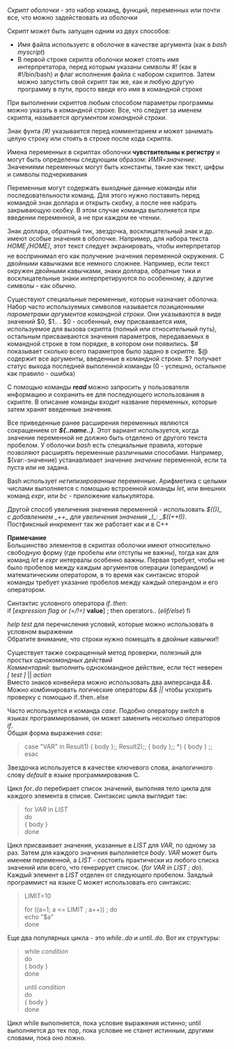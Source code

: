 _Скрипт оболочки_ - это набор команд, функций, переменных или почти все, что можно задействовать из оболочки  
  
Скрипт может быть запущен одним из двух способов:  
* Имя файла используетс в оболочке в качестве аргумента (как в _bash myscript_)  
* В первой строке скрипта оболочки может стоять имя интерпретатора, перед которым указаны символы _#!_ (как в #!/bin/bash) и флаг исполнения файла с набором скриптов. Затем можно запустить свой скрипт так же, как и любую другую программу в пути, просто введя его имя в командной строке  
  
При выполнении скриптов любым способом параметры программы можно указать в командной строке. Все, что следует за именем скрипта, называется _аргументом командной строки_.  
  
Знак фунта _(#)_ указывается перед комментарием и может занимать целую строку или стоять в строке после кода скрипта.  
  
Имена переменных в скриптах оболочки **чувствительны к регистру** и могут быть определены следующим образом: _ИМЯ=значение_. Значениями переменных могут быть константы, такие как текст, цифры и символы подчеркивания  
  
Переменные могут содержать выходные данные команды или последовательности команд. Для этого нужно поставить перед командой знак доллара и открыть скобку, а после нее набрать закрывающую скобку. В этом случае команда выполняется при введении переменной, а не при каждом ее чтении.  
  
Знак доллара, обратный тик, звездочка, восклицательный знак и др. имеют особые значения в оболочке. Например, для набора текста _$HOME_ _(/$HOME\)_, этот текст следует экранировать, чтобы интерпретатор не воспринимал его как получение значения переменной окружения. С двойными кавычками все немного сложнее. Например, если текст окружен двойными кавычками, знаки доллара, обратные тики и восклицательные знаки интерпретируются по особенному, а другие символы - как обычно.  
  
Существуют специальные переменные, которые назначает оболочка. Набор часто используемых символов называется _позиционными параметрами аргументов командной строки_. Они указываются в виде значений $0, $1.. . $0 - особенный, ему присваивается имя, используемое для вызова скрипта (полный или относительный путь), остальным присваиваются значения параметров, передаваемых в командной строке в том порядке, в котором они появились. $# показывает сколько всего параметров было задано в скрипте. $@ содержит все аргументы, введенные в командной строке. $? получает статус выхода последней выполенной команды (0 - успешно, остальное как правило - ошибка)  
  
С помощью команды ___read___ можно запросить у пользователя информацию и сохранить ее для последующего использования в скрипте. В описание команды входит название переменных, которые затем хранят введенные значения.  
  
Все приведенные ранее расширения переменных являются сокращением от ___${..name..}___. Этот вариант используется, когда значение переменной не должно быть отделено от другого текста пробелом. У оболочки _bash_ есть специальные правила, которые позволяют расширять переменные различными способами. Например, $(var:-значение) устанавливает значение _значение_ переменной, если та пуста или не задана.  
  
Bash использует _нетипизированные_ переменные. Арифметика с целыми числами выполняется с помощью встроенной команды _let_, или внешних команд _expr_, или _bc_ - приложение калькулятора.  
  
Другой способ увеличения значения переменной - использовать _$(())_ с добавлением _++_ для увеличения значения _I_: _$((++I))_. Постфиксный инкремент так же работает как и в С++  
  
**Примечание**  
Большинство элементов в скриптах оболочки имеют относительно свободную форму (где пробелы или отступы не важны), тогда как для команд _let_ и _expr_ интервалы особенно важны. Первая требует, чтобы не было пробелов между каждым аргументов операции (операндом) и математическим оператором, в то время как синтаксис второй команды требует указание пробелов между каждый операндом и его оператором.  
  
Синтактис условного оператора _if..then_:  
if [_expression_ _flag or (=/!=)_ **value**] ; then
  operators.. (_elif/else_)
fi  

_help test_ для перечисления условий, которые можно использовать в условном выражении  
Обратите внимание, что строки нужно помещать в двойные кавычки!!  
  
Существует также сокращенный метод проверки, полезный для простых _однокомандных действий_  
_Комментарий:_ выполнить однокомандное действие, если тест неверен  
_[ test ]_ || _action_  
Вместо знаков конвейера можно использовать два амперсанда _&&_. Можно комбинировать логические операторы _&& ||_ чтобы ускорить проверку с помощью if..then..else  
  
Часто используется и команда _case_. Подобно оператору _switch_ в языках программирования, он может заменить несколько операторов _if_.  
Общая форма выражения _case_:  
>case "VAR" in
>  Result1)
>    { body };;
>  Result2);;
>    { body };;
>  *)
>    { body } ;;
>esac  
  
Звездочка используется в качестве ключевого слова, аналогичного слову _default_ в языке программирования С.  
  
Цикл _for..do_ перебирает список значений, выполняя тело цикла для каждого элемента в списке. Синтаксис цикла выглядит так:  
>for _VAR_ in _LIST_  
>do  
>  { body }  
>done  
  
Цикл присваивает значения, указанные в _LIST_ для _VAR_, по одному за раз. Затем для каждого значения выполняется _body_. _VAR_ может быть именем переменной, а _LIST_ - состоять практически из любого списка значений или всего, что генерирует список. (_for VAR in LIST ; do_). Каждый элемент в _LIST_ отделен от следующего пробелом. Заядлый программист на языке С может использовать его синтаксис:   
>LIMIT=10  
>  
>for ((a=1; a <= LIMIT ; a++)) ; do  
>  echo "$a"  
>done  
  
Еще два популярных цикла - это _while..do_ и _until..do_. Вот их структуры:  

>while _condition_  
>do  
>  { body }  
>done  
>  
>until _condition_  
>do  
>  { body }  
>done  
  
Цикл while выполняется, пока условие выражения истинно; until выполняется до тех пор, пока условие не станет истинным, другими словами, пока оно ложно.  